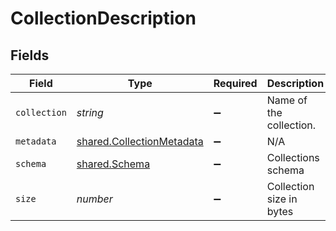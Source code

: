 # CollectionDescription


## Fields

| Field                                                                         | Type                                                                          | Required                                                                      | Description                                                                   |
| ----------------------------------------------------------------------------- | ----------------------------------------------------------------------------- | ----------------------------------------------------------------------------- | ----------------------------------------------------------------------------- |
| `collection`                                                                  | *string*                                                                      | :heavy_minus_sign:                                                            | Name of the collection.                                                       |
| `metadata`                                                                    | [shared.CollectionMetadata](../../../sdk/models/shared/collectionmetadata.md) | :heavy_minus_sign:                                                            | N/A                                                                           |
| `schema`                                                                      | [shared.Schema](../../../sdk/models/shared/schema.md)                         | :heavy_minus_sign:                                                            | Collections schema                                                            |
| `size`                                                                        | *number*                                                                      | :heavy_minus_sign:                                                            | Collection size in bytes                                                      |